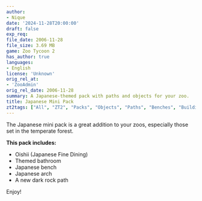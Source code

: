 ```yaml
---
author:
- Nique
date: '2024-11-28T20:00:00'
draft: false
exp_req:
file_date: 2006-11-28
file_size: 3.69 MB
game: Zoo Tycoon 2
has_author: true
languages:
- English
license: 'Unknown'
orig_rel_at:
- 'ZooAdmin'
orig_rel_date: 2006-11-28
summary: A Japanese-themed pack with paths and objects for your zoo.
title: Japanese Mini Pack
zt2tags: ["All", "ZT2", "Packs", "Objects", "Paths", "Benches", "Buildings", "Zootilities", "Theme Packs"]
---
```

The Japanese mini pack is a great addition to your zoos, especially those set in the temperate forest.  

**This pack includes:**  
- Oishii (Japanese Fine Dining)  
- Themed bathroom  
- Japanese bench  
- Japanese arch  
- A new dark rock path  

Enjoy!  

